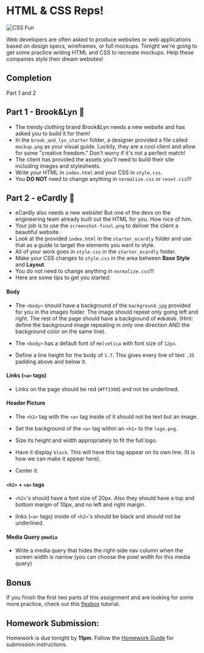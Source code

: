 # HTML & CSS Reps!

![CSS Fun](http://www.kappit.com/img/pics/201510_1728_aefec_sm.png)

Web developers are often asked to produce websites or web applications based on design specs, wireframes, or full mockups. Tonight we're going to get some practice writing HTML and CSS to recreate mockups. Help these companies style their dream websites!

## Completion
Part 1 and 2

## Part 1 - Brook&Lyn :dancers:

- The trendy clothing brand Brook&Lyn needs a new website and has asked you to build it for them!
- In the `brook_and_lyn_starter` folder, a designer provided a file called `mockup.png` as your visual guide. Luckily, they are a cool client and allow for some "creative freedom." Don't worry if it's not a perfect match!
- The client has provided the assets you'll need to build their site including images and stylesheets.
- Write your HTML in `index.html` and your CSS in `style.css`.
- You **DO NOT** need to change anything in `normalize.css` or `reset.css`!!!

## Part 2 - eCardly :love_letter:

- eCardly also needs a new website! But one of the devs on the engineering team already built out the HTML for you. How nice of him.
- Your job is to use the `screenshot-final.png` to deliver the client a beautiful website.
- Look at the provided `index.html` in the `starter_ecardly` folder and use that as a guide to target the elements you want to style.
- All of your work goes in `style.css` in the `starter_ecardly` folder.
- Make your CSS changes to `style.css` in the area between **Base Style** and **Layout**.
- You do not need to change anything in `normalize.css`!!!
- Here are some tips to get you started:

#### Body

- The `<body>` should have a background of the `background.jpg` provided for you in the images folder. The image should repeat only going left and right. The rest of the page should have a background of `#d6d6d6`. (Hint: define the background image repeating in only one direction AND the background color on the same line).

- The `<body>` has a default font of `Helvetica` with font size of `12px`.

- Define a line height for the body of `1.7`. This gives every line of text `.35` padding above and below it.

#### Links (`<a>` tags)

- Links on the page should be red (`#ff3300`) and not be underlined.

#### Header Picture

- The `<h1>` tag with the `<a>` tag inside of it should not be text but an image.

- Set the background of the `<a>` tag within an `<h1>` to the `logo.png`.

- Size its height and width appropriately to fit the full logo.

- Have it display `block`. This will have this tag appear on its own line. (It is how we can make it appear here).

- Center it.

#### `<h2>` + `<a>` tags

- `<h2>`'s should have a font size of 20px. Also they should have a top and bottom margin of 10px, and no left and right margin.

- links (`<a>` tags) inside of `<h2>`'s should be black and should not be underlined.

#### Media Query `@media`

- Write a media query that hides the right-side nav column when the screen width is narrow (you can choose the pixel width for this media query)


## Bonus

If you finish the first two parts of this assignment and are looking for some more practice, check out this [flexbox](http://flexboxfroggy.com/) tutorial.

## Homework Submission:

Homework is due tonight by **11pm**. Follow the [Homework Guide](https://git.generalassemb.ly/nyc-wdi-fisher/student-resources/blob/master/homework-guide.md) for submission instructions.
